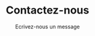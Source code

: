 ---
layout: contact

lang: fr
namespace: contact
permalink: /fr/contact/

title: Contactez-nous
subtitle: Ecrivez-nous un message
hero-image: facade-1211.jpg
hero-style: overlay
---